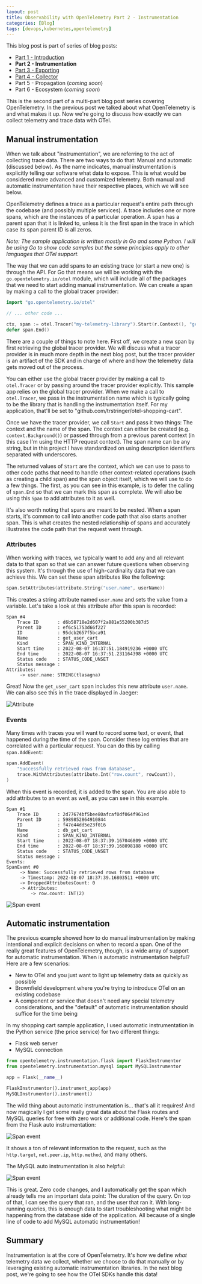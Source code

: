 ```yaml
---
layout: post
title: Observability with OpenTelemetry Part 2 - Instrumentation
categories: [Blog]
tags: [devops,kubernetes,opentelemetry]
---
```


This blog post is part of series of blog posts:

* [Part 1 - Introduction](https://trstringer.com/otel-part1-intro/)
* **Part 2 - Instrumentation**
* [Part 3 - Exporting](https://trstringer.com/otel-part3-export/)
* [Part 4 - Collector](https://trstringer.com/otel-part4-collector/)
* Part 5 - Propagation (*coming soon*)
* Part 6 - Ecosystem (*coming soon*)

This is the second part of a multi-part blog post series covering OpenTelemetry. In the previous post we talked about what OpenTelemetry is and what makes it up. Now we're going to discuss how exactly we can collect telemetry and trace data with OTel.

## Manual instrumentation

When we talk about "instrumentation", we are referring to the act of collecting trace data. There are two ways to do that: Manual and automatic (discussed below). As the name indicates, manual instrumentation is explicitly telling our software what data to expose. This is what would be considered more advanced and customized telemetry. Both manual and automatic instrumentation have their respective places, which we will see below.

OpenTelemetry defines a trace as a particular request's entire path through the codebase (and possibly multiple services). A trace includes one or more spans, which are the instances of a particular operation. A span has a parent span that it is linked to, unless it is the first span in the trace in which case its span parent ID is all zeros.

*Note: The sample application is written mostly in Go and some Python. I will be using Go to show code samples but the same principles apply to other languages that OTel support.*

The way that we can add spans to an existing trace (or start a new one) is through the API. For Go that means we will be working with the `go.opentelemetry.io/otel` module, which will include all of the packages that we need to start adding manual instrumentation. We can create a span by making a call to the global tracer provider:

```go
import "go.opentelemetry.io/otel"

// ... other code ...

ctx, span := otel.Tracer("my-telemetry-library").Start(r.Context(), "get_user_cart")
defer span.End()
```

There are a couple of things to note here. First off, we create a new span by first retrieving the global tracer provider. We will discuss what a tracer provider is in much more depth in the next blog post, but the tracer provider is an artifact of the SDK and in charge of where and how the telemetry data gets moved out of the process.

You can either use the global tracer provider by making a call to `otel.Tracer` or by passing around the tracer provider explicitly. This sample app relies on the global tracer provider. When we make a call to `otel.Tracer`, we pass in the instrumentation name which is typically going to be the library that is handling the instrumentation itself. For my application, that'll be set to "github.com/trstringer/otel-shopping-cart".

Once we have the tracer provider, we call `Start` and pass it two things: The context and the name of the span. The context can either be created (e.g. `context.Background()`) or passed through from a previous parent context (in this case I'm using the HTTP request context). The span name can be any string, but in this project I have standardized on using description identifiers separated with underscores.

The returned values of `Start` are the context, which we can use to pass to other code paths that need to handle other context-related operations (such as creating a child span) and the span object itself, which we will use to do a few things. The first, as you can see in this example, is to defer the calling of `span.End` so that we can mark this span as complete. We will also be using this `Span` to add attributes to it as well.

It's also worth noting that spans are meant to be nested. When a span starts, it's common to call into another code path that also starts another span. This is what creates the nested relationship of spans and accurately illustrates the code path that the request went through.

### Attributes

When working with traces, we typically want to add any and all relevant data to that span so that we can answer future questions when observing this system. It's through the use of high-cardinality data that we can achieve this. We can set these span attributes like the following:

```go
span.SetAttributes(attribute.String("user.name", userName))
```

This creates a string attribute named `user.name` and sets the value from a variable. Let's take a look at this attribute after this span is recorded:

```
Span #4
    Trace ID       : d6b58718e2d607f2a881e55200b387d5
    Parent ID      : ef6c51753d66f227
    ID             : 95dcb2657f5bca91
    Name           : get_user_cart
    Kind           : SPAN_KIND_INTERNAL
    Start time     : 2022-08-07 16:37:51.184919236 +0000 UTC
    End time       : 2022-08-07 16:37:51.231164398 +0000 UTC
    Status code    : STATUS_CODE_UNSET
    Status message :
Attributes:
     -> user.name: STRING(tlasagna)
```

Great! Now the `get_user_cart` span includes this new attribute `user.name`. We can also see this in the trace displayed in Jaeger:

![Attribute](../images/otel-shopping-cart3.png)

### Events

Many times with traces you will want to record some text, or event, that happened during the time of the span. Consider these log entries that are correlated with a particular request. You can do this by calling `span.AddEvent`:

```go
span.AddEvent(
    "Successfully retrieved rows from database",
    trace.WithAttributes(attribute.Int("row.count", rowCount)),
)
```

When this event is recorded, it is added to the span. You are also able to add attributes to an event as well, as you can see in this example.

```
Span #1
    Trace ID       : 2d77674bf5bee80afcaf0df064f961ed
    Parent ID      : 5989852864910844
    ID             : f47e44dd5e23f016
    Name           : db_get_cart
    Kind           : SPAN_KIND_INTERNAL
    Start time     : 2022-08-07 18:37:39.167046809 +0000 UTC
    End time       : 2022-08-07 18:37:39.168098188 +0000 UTC
    Status code    : STATUS_CODE_UNSET
    Status message :
Events:
SpanEvent #0
     -> Name: Successfully retrieved rows from database
     -> Timestamp: 2022-08-07 18:37:39.16803511 +0000 UTC
     -> DroppedAttributesCount: 0
     -> Attributes:
         -> row.count: INT(2)
```

![Span event](../images/otel-shopping-cart4.png)

## Automatic instrumentation

The previous example showed how to do manual instrumentation by making intentional and explicit decisions on when to record a span. One of the really great features of OpenTelemetry, though, is a wide array of support for automatic instrumentation. When is automatic instrumentation helpful? Here are a few scenarios:

* New to OTel and you just want to light up telemetry data as quickly as possible
* Brownfield development where you're trying to introduce OTel on an existing codebase
* A component or service that doesn't need any special telemetry considerations, and the "default" of automatic instrumentation should suffice for the time being

In my shopping cart sample application, I used automatic instrumentation in the Python service (the price service) for two different things:

* Flask web server
* MySQL connection

```python
from opentelemetry.instrumentation.flask import FlaskInstrumentor
from opentelemetry.instrumentation.mysql import MySQLInstrumentor

app = Flask(__name__)

FlaskInstrumentor().instrument_app(app)
MySQLInstrumentor().instrument()
```

The wild thing about automatic instrumentation is... that's all it requires! And now magically I get some really great data about the Flask routes and MySQL queries for free with zero work or additional code. Here's the span from the Flask auto instrumentation:

![Span event](../images/otel-shopping-cart5.png)

It shows a ton of relevant information to the request, such as the `http.target`, `net.peer.ip`, `http.method`, and many others.

The MySQL auto instrumentation is also helpful:

![Span event](../images/otel-shopping-cart6.png)

This is great. Zero code changes, and I automatically get the span which already tells me an important data point: The duration of the query. On top of that, I can see the query that ran, and the user that ran it. With long-running queries, this is enough data to start troubleshooting what might be happening from the database side of the application. All because of a single line of code to add MySQL automatic instrumentation!

## Summary

Instrumentation is at the core of OpenTelemetry. It's how we define *what* telemetry data we collect, whether we choose to do that manually or by leveraging existing automatic instrumentation libraries. In the next blog post, we're going to see how the OTel SDKs handle this data!
